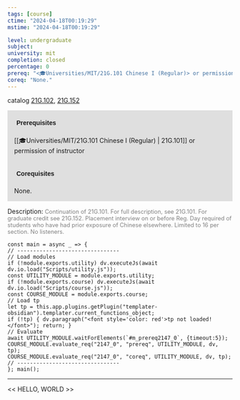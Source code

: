 ```yaml
---
tags: [course]
ctime: "2024-04-18T00:19:29"
mstime: "2024-04-18T00:19:29"

level: undergraduate
subject: 
university: mit
completion: closed
percentage: 0
prereq: "<🎓Universities/MIT/21G.101 Chinese I (Regular)> or permission of instructor"
coreq: "None."
---
```


catalog [21G.102](http://student.mit.edu/catalog/m21Gb.html#21G.102), [21G.152](http://student.mit.edu/catalog/m21Gb.html#21G.152)

<span style="display: block; padding: 15px; background-color: rgb(100, 100, 100, 0.2);"><font id="m_prereq2147_0" style="display: block; font-family: Arial, sans-serif; font-weight: bold; padding: 5px">Prerequisites</font><br><span id="prereq2147_0">[[🎓Universities/MIT/21G.101 Chinese I (Regular) | 21G.101]] or permission of instructor</span></span>
<span style="display: block; padding: 15px; background-color: rgb(100, 100, 100, 0.2);"><font id="m_coreq2147_0" style="display: block; font-family: Arial, sans-serif; font-weight: bold; padding: 5px">Corequisites</font><br><span id="coreq2147_0">None.</span></span>

<font style="">Description:</font>
<font style="color: grey; font-size: 0.8rem;">Continuation of 21G.101. For full description, see 21G.101. For graduate credit see 21G.152. Placement interview on or before Reg. Day required of students who have had prior exposure of Chinese elsewhere. Limited to 16 per section. No listeners.</font>

```dataviewjs
const main = async _ => {
// --------------------------------
// Load modules
if (!module.exports.utility) dv.executeJs(await dv.io.load("Scripts/utility.js"));
const UTILITY_MODULE = module.exports.utility;
if (!module.exports.course) dv.executeJs(await dv.io.load("Scripts/course.js"));
const COURSE_MODULE = module.exports.course;
// Load tp
let tp = this.app.plugins.getPlugin("templater-obsidian").templater.current_functions_object;
if (!tp) { dv.paragraph("<font style='color: red'>tp not loaded!</font>"); return; }
// Evaluate
await UTILITY_MODULE.waitForElements(`#m_prereq2147_0`, {timeout:5});
COURSE_MODULE.evaluate_req("2147_0", "prereq", UTILITY_MODULE, dv, tp);
COURSE_MODULE.evaluate_req("2147_0", "coreq", UTILITY_MODULE, dv, tp);
// --------------------------------
}; main();
```

---

<< HELLO, WORLD >>
